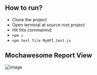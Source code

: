## How to run?
- Clone the project
- Open terminal at source root project
- Hit this commamnd:
- `npm i`
- `npm test file MyAPI.test.js`

## Mochawesome Report View
![image](https://github.com/user-attachments/assets/c4061803-ecc6-4d49-8ac0-1e84401ead12)
